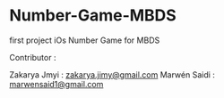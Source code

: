 # Number-Game-MBDS
first project iOs 
Number Game for MBDS 

Contributor :

Zakarya Jmyi : zakarya.jimy@gmail.com 
Marwén Saidi : marwensaid1@gmail.com
